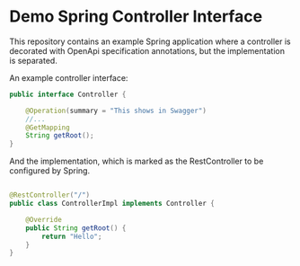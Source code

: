 # Demo Spring Controller Interface

This repository contains an example Spring application where a controller is decorated with OpenApi specification annotations, but the implementation is separated.

An example controller interface:

```java
public interface Controller {

    @Operation(summary = "This shows in Swagger")
    //...
    @GetMapping
    String getRoot();
}
```

And the implementation, which is marked as the RestController to be configured by Spring.

```java

@RestController("/")
public class ControllerImpl implements Controller {

    @Override
    public String getRoot() {
        return "Hello";
    }
}
```

